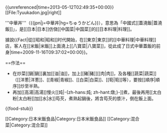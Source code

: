 {{unreferenced|time=2013-05-12T02:49:35+00:00}}
[[File:Tyuukadon.jpg|right]]

'''中華丼'''（{{jpn|j=中華丼|hg=ちゅうかどん}}），意思為「中國式[[蓋澆飯|蓋澆飯]]」，是[[日本|日本]]仿傚[[中国菜|中国菜]]的[[日本料理|料理]]。

據說{{Fact|從[[昭和|昭和]]时代開始，在[[東京|東京]]的[[中華料理|中華料理]]店，客人在[[米飯|米飯]]上面澆上[[八寶菜|八寶菜]]，從此成了日式中華蓋飯的前身|time=2009-11-16T09:37:02+00:00}}。

==作法==
* 在炒菜[[鍋|鍋]]裏加[[油|油]]，加上[[豬|豬]][[肉|肉]]，及各種[[蔬菜|蔬菜]]（[[洋蔥|洋蔥]]、[[青椒|青椒]]、[[白菜|白菜]]、[[筍|筍]]等），要按[[順序|順序]]炒至半熟。
* 再加[[高湯|高湯]]慢火[[炖|-{zh-hans:炖; zh-hant:燉;}-]]煮，最後再用[[太白粉|太白粉]]加[[水|水]]芶芡，煮熟起鍋後，將含芶芡的漿汁，倒在飯上面。

{{food-stub}}

[[Category:日本米飯食品|Category:日本米飯食品]]
[[Category:混合菜|Category:混合菜]]